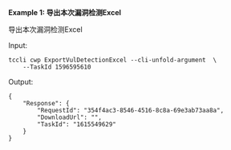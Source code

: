 **Example 1: 导出本次漏洞检测Excel**

导出本次漏洞检测Excel

Input: 

```
tccli cwp ExportVulDetectionExcel --cli-unfold-argument  \
    --TaskId 1596595610
```

Output: 
```
{
    "Response": {
        "RequestId": "354f4ac3-8546-4516-8c8a-69e3ab73aa8a",
        "DownloadUrl": "",
        "TaskId": "1615549629"
    }
}
```

